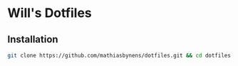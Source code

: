 # Will's Dotfiles

## Installation

```bash
git clone https://github.com/mathiasbynens/dotfiles.git && cd dotfiles && source bootstrap.sh
```